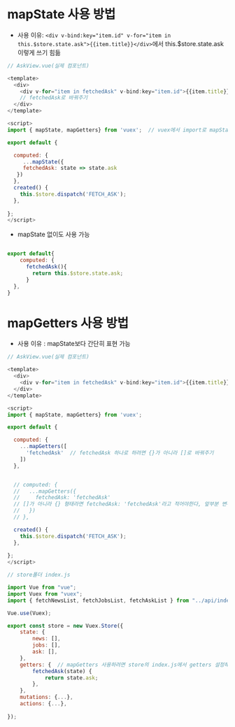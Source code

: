 # mapState 사용 방법
- 사용 이유: ```<div v-bind:key="item.id" v-for="item in this.$store.state.ask">{{item.title}}</div>```에서 
this.$store.state.ask 이렇게 쓰기 힘듦

```javascript
// AskView.vue(실제 컴포넌트)

<template>
  <div>
    <div v-for="item in fetchedAsk" v-bind:key="item.id">{{item.title}}</div>
    // fetchedAsk로 바꿔주기
  </div>
</template>

<script>
import { mapState, mapGetters} from 'vuex';  // vuex에서 import로 mapState 불러오기

export default {

  computed: {
     ...mapState({
     fetchedAsk: state => state.ask
   })
  },
  created() {
    this.$store.dispatch('FETCH_ASK');
  },
  
};
</script>
```

- mapState 없이도 사용 가능
```javascript

export default{
    computed: {
      fetchedAsk(){
        return this.$store.state.ask;
      }
  },
}
```

# mapGetters 사용 방법
- 사용 이유 : mapState보다 간단히 표현 가능
```javascript
// AskView.vue(실제 컴포넌트)

<template>
  <div>
    <div v-for="item in fetchedAsk" v-bind:key="item.id">{{item.title}}</div>
  </div>
</template>

<script>
import { mapState, mapGetters} from 'vuex';

export default {

  computed: {
    ...mapGetters([  
      'fetchedAsk'  // fetchedAsk 하나로 하려면 {}가 아니라 []로 바꿔주기
    ])
  },


  // computed: {
  //   ...mapGetters({
  //     fetchedAsk: 'fetchedAsk'  
  // []가 아니라 {} 형태라면 fetchedAsk: 'fetchedAsk'라고 적어야한다, 앞부분 변수명 바꿀 수 있다
  //   })
  // },

  created() {
    this.$store.dispatch('FETCH_ASK');
  },
  
};
</script>
```
```javascript
// store폴더 index.js

import Vue from "vue";
import Vuex from "vuex";
import { fetchNewsList, fetchJobsList, fetchAskList } from "../api/index.js";

Vue.use(Vuex);

export const store = new Vuex.Store({
    state: {
        news: [],
        jobs: [],
        ask: [],
    },
    getters: {  // mapGetters 사용하려면 store의 index.js에서 getters 설정해줘야 
        fetchedAsk(state) {
            return state.ask;
        },
    },
    mutations: {...},
    actions: {...},
   
});

```
